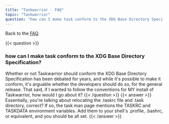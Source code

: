 ```yaml
---
title: "Taskwarrior - FAQ"
topic: "Taskwarrior"
question: "how can I make task conform to the XDG Base Directory Specification?"
---
```


Back to the [FAQ](/support/faq)

{{< question >}}
### how can I make task conform to the XDG Base Directory Specification?
Whether or not Taskwarrior should conform the XDG Base Directory Specification has been debated for years, and while it's possible to make it conform, it's arguable whether the developers should do so, for the general release. That said, if I wanted to follow the conventions for MY install of Taskwarrior, how would I go about it?
{{< /question >}}
{{< answer >}}
Essentially, you're talking about relocating the .taskrc file and .task directory, correct? If so, the task man page mentions the TASKRC and TASKDATA environment variables. Add them to your shell's .profile, .bashrc, or equivalent, and you should be all set.
{{< /answer >}}
